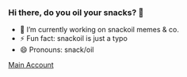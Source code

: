 ### Hi there, do you oil your snacks? 👋
- 🔭 I’m currently working on snackoil memes & co.
- ⚡ Fun fact: snackoil is just a typo
- 😄 Pronouns: snack/oil

[Main Account]("github.com/cyberpanda")

<!--
**snackoil/snackoil** is a ✨ _special_ ✨ repository because its `README.md` (this file) appears on your GitHub profile.

Here are some ideas to get you started:

- 🔭 I’m currently working on ...
- 🌱 I’m currently learning ...
- 👯 I’m looking to collaborate on ...
- 🤔 I’m looking for help with ...
- 💬 Ask me about ...
- 📫 How to reach me: ...
- 😄 Pronouns: ...
- ⚡ Fun fact: ...
-->
